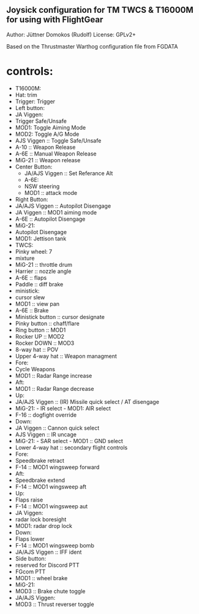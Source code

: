 ## Joysick configuration for TM TWCS & T16000M for using with FlightGear
Author: Jüttner Domokos (Rudolf)
License: GPLv2+

Based on the Thrustmaster Warthog configuration file from FGDATA

# controls:
- T16000M:
 - Hat: trim
 - Trigger: Trigger
 - Left button:
  - JA Viggen: 
   - Trigger Safe/Unsafe
   - MOD1: Toggle Aiming Mode
   - MOD2: Toggle A/G Mode
  - AJS Viggen :: Toggle Safe/Unsafe
  - A-10 :: Weapon Release
  - A-6E :: Manual Weapon Release
  - MiG-21 :: Weapon release
 - Center Button:
   - JA/AJS Viggen :: Set Referance Alt
   - A-6E:
    - NSW steering
    - MOD1 :: attack mode
 - Right Button:
  - JA/AJS Viggen :: Autopilot Disengage
  - JA Viggen :: MOD1 aiming mode
  - A-6E :: Autopilot Disengage
  - MiG-21:
   - Autopilot Disengage
   - MOD1: Jettison tank
- TWCS:
 - Pinky wheel: 7
  - mixture
  - MiG-21 :: throttle drum
  - Harrier :: nozzle angle
  - A-6E :: flaps
 - Paddle :: diff brake
 - ministick:
  - cursor slew
  - MOD1 :: view pan
  - A-6E :: Brake
 - Ministick button :: cursor designate
 - Pinky button :: chaff/flare
 - Ring button :: MOD1
 - Rocker UP :: MOD2
 - Rocker DOWN :: MOD3
 - 8-way hat :: POV
 - Upper 4-way hat :: Weapon managment
  - Fore:
   - Cycle Weapons
   - MOD1 :: Radar Range increase
  - Aft:
   - MOD1 :: Radar Range decrease
  - Up:
   - JA/AJS Viggen :: (IR) Missile quick select / AT disengage
   - MiG-21:
    - IR select
    - MOD1: AIR select
   - F-16 :: dogfight override
  - Down:
   - JA Viggen :: Cannon quick select
   - AJS Viggen :: IR uncage
   - MiG-21:
    - SAR select
    - MOD1 :: GND select
 - Lower 4-way hat :: secondary flight controls
 - Fore:
  - Speedbrake retract
  - F-14 :: MOD1 wingsweep forward
 - Aft:
  - Speedbrake extend
  - F-14 :: MOD1 wingsweep aft
 - Up:
  - Flaps raise
  - F-14 :: MOD1 wingsweep aut
  - JA Viggen:
   - radar lock boresight
   - MOD1: radar drop lock
 - Down:
  - Flaps lower
  - F-14 :: MOD1 wingsweep bomb
  - JA/AJS Viggen :: IFF ident
 - Side button:
  - reserved for Discord PTT
  - FGcom PTT
  - MOD1 :: wheel brake
  - MiG-21:
  - MOD3 :: Brake chute toggle
  - JA/AJS Viggen:
  - MOD3 :: Thrust reverser toggle
